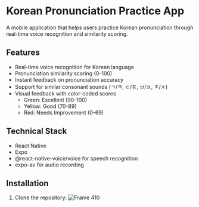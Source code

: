 # Korean Pronunciation Practice App

A mobile application that helps users practice Korean pronunciation through real-time voice recognition and similarity scoring.

## Features

- Real-time voice recognition for Korean language
- Pronunciation similarity scoring (0-100)
- Instant feedback on pronunciation accuracy
- Support for similar consonant sounds (ㄱ/ㅋ, ㄷ/ㅌ, ㅂ/ㅍ, ㅈ/ㅊ)
- Visual feedback with color-coded scores
  - Green: Excellent (90-100)
  - Yellow: Good (70-89)
  - Red: Needs Improvement (0-69)

## Technical Stack

- React Native
- Expo
- @react-native-voice/voice for speech recognition
- expo-av for audio recording

## Installation

1. Clone the repository:
![Frame 410](https://github.com/user-attachments/assets/973ead6b-b110-4c46-b5dc-9224d880cdff)
